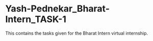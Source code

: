 # Yash-Pednekar_Bharat-Intern_TASK-1
This contains the tasks given for the Bharat Intern virtual internship.
